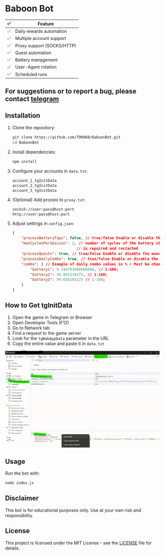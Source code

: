 # Baboon Bot

| ✅  | Feature                     |
| --- | --------------------------- |
| ✅  | Daily rewards automation    |
| ✅  | Multiple account support    |
| ✅  | Proxy support (SOCKS/HTTP)  |
| ✅  | Quest automation            |
| ✅  | Battery management          |
| ✅  | User-Agent rotation         |
| ✅  | Scheduled runs              |

## For suggestions or to report a bug, please contact [telegram](https://t.me/tor_dev)

## Installation

1. Clone the repository:
    ```bash
    git clone https://github.com/TOR968/BaboonBot.git
    cd BaboonBot
    ```

2. Install dependencies:
    ```bash
    npm install
    ```

3. Configure your accounts in `data.txt`:
    ```
    account_1_tgInitData
    account_2_tgInitData
    account_3_tgInitData
    ```

4. (Optional) Add proxies to `proxy.txt`:
    ```
    socks5://user:pass@host:port
    http://user:pass@host:port
    ```

5. Adjust settings in `config.json`:
    ```json
    {
        "processBatteryTaps": false, // true/false Enable or disable the execution of battery taps
        "maxCyclesPerSession": 2, // number of cycles of the battery state from 100% health to 0%, after which it 
                                 // is repaired and restarted
        "processQuests": true, // true/false Enable or disable the execution of tasks;
        "processDailyCombo": true, // true/false Enable or disable the execution of daily combo;
        "combo": { // Example of daily combo values in % / Must be changed daily;
            "battery1": 9.244791666666668, // 1-100;
            "battery2": 36.865234375, // 1-100;
            "battery3": 99.658203125 // 1-100;
        }
    }
    ```

## How to Get tgInitData

1. Open the game in Telegram or Browser
2. Open Developer Tools (F12)
3. Go to Network tab
4. Find a request to the game server
5. Look for the `tgWabAppData` parameter in the URL
6. Copy the entire value and paste it in `data.txt`

![How to get tgInitData](./img/initParams.png)

## Usage

Run the bot with:
```bash
node index.js
```

## Disclaimer

This bot is for educational purposes only. Use at your own risk and responsibility.

## License

This project is licensed under the MIT License - see the [LICENSE](LICENSE) file for details.

